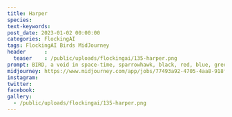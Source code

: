 ```yaml
---
title: Harper
species: 
text-keywords: 
post_date: 2023-01-02 00:00:00
categories: FlockingAI
tags: FlockingAI Birds MidJourney 
header      :
  teaser    : /public/uploads/flockingai/135-harper.png
prompt: BIRD, a void in space-time, sparrowhawk, black, red, blue, green, yellow, drippy, strange, abstract surrealism
midjourney: https://www.midjourney.com/app/jobs/77493a92-4705-4aa8-918f-0ebd2f8d9c2c
instagram: 
twitter: 
facebook: 
gallery: 
  - /public/uploads/flockingai/135-harper.png
---
```



